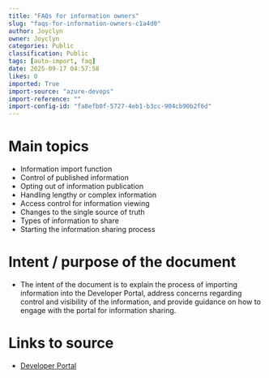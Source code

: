 ```yaml
---
title: "FAQs for information owners"
slug: "faqs-for-information-owners-c1a4d0"
author: Joyclyn
owner: Joyclyn
categories: Public
classification: Public
tags: [auto-import, faq]
date: 2025-09-17 04:57:58
likes: 0
imported: True 
import-source: "azure-devops"
import-reference: ""
import-config-id: "fa8efb0f-5727-4eb1-b3cc-904cb90b2f6d"
---
```


# Main topics
- Information import function
- Control of published information
- Opting out of information publication
- Handling lengthy or complex information
- Access control for information viewing
- Changes to the single source of truth
- Types of information to share
- Starting the information sharing process

# Intent / purpose of the document
- The intent of the document is to explain the process of importing information into the Developer Portal, address concerns regarding control and visibility of the information, and provide guidance on how to engage with the portal for information sharing.

# Links to source
- [Developer Portal](https://developer.qed.qld.gov.au/)